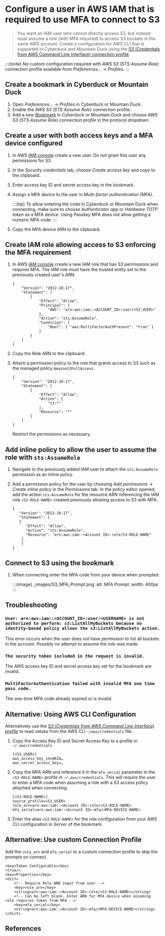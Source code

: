 Configure a user in AWS IAM that is required to use MFA to connect to S3
====

> You want an IAM user who cannot directly access S3, but instead must assume a role (with MFA required) to access S3 buckets in the same AWS account. Create a configuration for AWS CLI that is supported in Cyberduck and Mountain Duck using the [S3 (Credentials from AWS Command Line Interface) connection profile](../protocols/s3/index.md#connecting-using-credentials-from-aws-command-line-interface).


:::{note}
No custom configuration required with *AWS S3 (STS Assume Role)* connection profile available from _Preferences… → Profiles_.
:::

## Create a bookmark in Cyberduck or Mountain Duck

1. Open _Preferences… → Profiles_ in Cyberduck or Mountain Duck.
2. Enable the *AWS S3 (STS Assume Role)* connection profile.
3. Add a new [Bookmark](../cyberduck/bookmarks.md) in Cyberduck or Mountain Duck and choose **AWS S3 (STS Assume Role)* connection profile* in the protocol dropdown.

## Create a user with both access keys and a MFA device configured

1. In AWS [IAM console](https://console.aws.amazon.com/iam/) create a new user. Do *not* grant this user any permissions for S3.
2. In the _Security credentials_ tab, choose _Create access key_ and copy to the clipboard.
3. Enter access key ID and secret access key in the bookmark.
4. Assign a MFA device to the user in _Multi-factor authentication (MFA)_.

    :::{tip}
    To allow entering the code in Cyberduck or Mountain Duck when connecting, make sure to choose _Authenticator app_ or _Hardware TOTP token_ as a MFA device. Using Passkey MFA does not allow getting a numeric MFA code.
    :::
5. Copy the MFA device ARN to the clipboard.

## Create IAM role allowing access to S3 enforcing the MFA requirement

1. In AWS [IAM console](https://console.aws.amazon.com/iam/) create a new IAM role that has S3 permissions and requires MFA. The IAM role must have the trusted entity set to the previously created user's ARN.

    ```{code-block} json
    {
        "Version": "2012-10-17",
        "Statement": [
            {
                "Effect": "Allow",
                "Principal": {
                    "AWS": "arn:aws:iam::<ACCOUNT_ID>:user/<S3_USER>"
                },
                "Action": "sts:AssumeRole",
                "Condition": {
                    "Bool": { "aws:MultiFactorAuthPresent": "true" }
                }
            }
        ]
    }
    ```

2. Copy the Role ARN to the clipboard.
3. Attach a permission policy to the role that grants access to S3 such as the managed policy `AmazonS3FullAccess`.

    ```{code-block} json
    {
        "Version": "2012-10-17",
        "Statement": [
            {
                "Effect": "Allow",
                "Action": [
                    "s3:*"
                ],
                "Resource": "*"
            }
        ]
    }
    ```
   
    Restrict the permissions as necessary.

## Add inline policy to allow the user to assume the role with `sts:AssumeRole`

1. Navigate to the previously added IAM user to attach the `sts:AssumeRole` permission as an inline policy.
2. Add a permission policy for the user by choosing _Add permissions → Create inline policy_ in the _Permissions_ tab. In the policy editor opened, add the action `sts:AssumeRole` for the resource ARN referencing the IAM role `<S3-ROLE-NAME>` created previously allowing access to S3 with MFA.

    ```{code-block} json
    {
       "Version": "2012-10-17",
       "Statement": [
       {
          "Effect": "Allow",
          "Action": "sts:AssumeRole",
          "Resource": "arn:aws:iam::<Account ID>:role/S3-ROLE-NAME"
        }
        ]
    }
    ```

## Connect to S3 using the bookmark
1. When connecting enter the MFA code from your device when prompted.

   :::{image} _images/S3_MFA_Prompt.png
   :alt: MFA Prompt
   :width: 400px
   :::


## Troubleshooting

### `User: arn:aws:iam::<ACCOUNT_ID>:user/<USERNAME> is not authorized to perform: s3:ListAllMyBuckets because no identity-based policy allows the s3:ListAllMyBuckets action.`
This error occurs when the user does not have permission to list all buckets in the account. Possibly no attempt to assume the role was made.

### `The security token included in the request is invalid.`
The AWS access key ID and secret access key set for the bookmark are invalid.

### `MultiFactorAuthentication failed with invalid MFA one time pass code.`
The one-time MFA code already expired or is invalid.


## Alternative: Using AWS CLI Configuration

Alternatively use the *[S3 (Credentials from AWS Command Line Interface) profile](../protocols/s3/index.md#connecting-using-credentials-from-aws-command-line-interface)* to read values from the AWS CLI `~/aws/credentials` file.

1. Copy the Access Key ID and Secret Access Key to a profile in `~/.aws/credentials`

    ```{code-block} properties
    [<S3_USER>]
    aws_access_key_id=AKIA…
    aws_secret_access_key=…
    ```

2. Copy the MFA ARN and reference it in the `mfa_serial` parameter in the `<S3-ROLE-NAME>` profile in `~/.aws/credentials`. This will require the user to enter a MFA code when assuming a role with a S3 access policy attached when connecting.
    ```{code-block} properties
    [<S3-ROLE-NAME>]
    source_profile=<S3_USER>
    role_arn=arn:aws:iam::<Account ID>:role/<S3-ROLE-NAME>
    mfa_serial=arn:aws:iam::<Account ID>:mfa/<MFA-DEVICE-NAME>
    ```

3. Enter the alias `<S3-ROLE-NAME>` for the role configuration from your AWS CLI configuration in _Server_ of the bookmark.


## Alternative: Use custom Connection Profile

Add the `role_arn` and `mfa_serial` to a custom connection profile to skip the prompts on connect.
```{code-block}
<key>Token Configurable</key>
<true/>
<key>Properties</key>
<dict>
    <!-- Require Role ARN input from user -->
    <key>role_arn</key>
    <string>arn:aws:iam::<Account ID>:role/<S3-ROLE-NAME></string>
    <!-- Can be left blank. Enter ARN for MFA device when assuming role requires token from MFA -->
    <key>mfa_serial</key>
    <string>arn:aws:iam::<Account ID>:mfa/<MFA-DEVICE-NAME></string>
</dict>
```

## References

